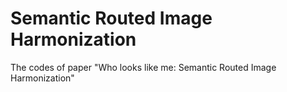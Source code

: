 # Semantic Routed Image Harmonization
The codes of paper "Who looks like me: Semantic Routed Image Harmonization"
